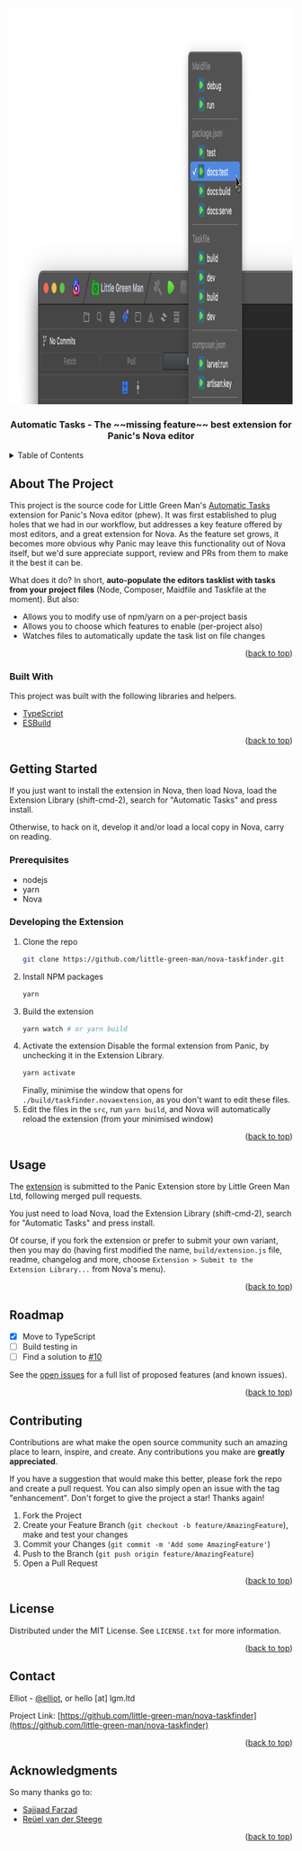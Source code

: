 <a name="readme-top"></a>

<br />
<div align="center">
  <a href="https://github.com/little-green-man/nova-taskfinder">
    <img src=".github/images/screenshot.png" alt="Screenshot" width="1408" height="705">
  </a>

  <h3 align="center">Automatic Tasks - The ~~missing feature~~ best extension for Panic's Nova editor</h3>
</div>

<!-- TABLE OF CONTENTS -->
<details>
  <summary>Table of Contents</summary>
  <ol>
    <li>
      <a href="#about-the-project">About The Project</a>
      <ul>
        <li><a href="#built-with">Built With</a></li>
      </ul>
    </li>
    <li>
      <a href="#getting-started">Getting Started</a>
      <ul>
        <li><a href="#prerequisites">Prerequisites</a></li>
        <li><a href="#installation">Installation</a></li>
      </ul>
    </li>
    <li><a href="#usage">Usage</a></li>
    <li><a href="#roadmap">Roadmap</a></li>
    <li><a href="#contributing">Contributing</a></li>
    <li><a href="#license">License</a></li>
    <li><a href="#contact">Contact</a></li>
    <li><a href="#acknowledgments">Acknowledgments</a></li>
  </ol>
</details>

<!-- ABOUT THE PROJECT -->

## About The Project

This project is the source code for Little Green Man's [Automatic Tasks](https://extensions.panic.com/extensions/littlegreenman/littlegreenman.TaskFinder/) extension for Panic's Nova editor (phew). It was first established to plug holes that we had in our workflow, but addresses a key feature offered by most editors, and a great extension for Nova.
As the feature set grows, it becomes more obvious why Panic may leave this functionality out of Nova itself, but we'd sure appreciate support, review and PRs from them to make it the best it can be.

What does it do? In short, **auto-populate the editors tasklist with tasks from your project files** (Node, Composer, Maidfile and Taskfile at the moment). But also:

- Allows you to modify use of npm/yarn on a per-project basis
- Allows you to choose which features to enable (per-project also)
- Watches files to automatically update the task list on file changes

<p align="right">(<a href="#readme-top">back to top</a>)</p>

### Built With

This project was built with the following libraries and helpers.

- [TypeScript](https://www.typescriptlang.org/)
- [ESBuild](https://esbuild.github.io/)

<p align="right">(<a href="#readme-top">back to top</a>)</p>

<!-- GETTING STARTED -->

## Getting Started

If you just want to install the extension in Nova, then load Nova, load the Extension Library (shift-cmd-2), search for "Automatic Tasks" and press install.

Otherwise, to hack on it, develop it and/or load a local copy in Nova, carry on reading.

### Prerequisites

- nodejs
- yarn
- Nova

### Developing the Extension

1. Clone the repo
   ```sh
   git clone https://github.com/little-green-man/nova-taskfinder.git
   ```
2. Install NPM packages
   ```sh
   yarn
   ```
3. Build the extension
   ```sh
   yarn watch # or yarn build
   ```
4. Activate the extension
   Disable the formal extension from Panic, by unchecking it in the Extension Library.
   ```sh
   yarn activate
   ```
   Finally, minimise the window that opens for `./build/taskfinder.novaextension`, as you don't want to edit these files.
5. Edit the files in the `src`, run `yarn build`, and Nova will automatically reload the extension (from your minimised window)

<p align="right">(<a href="#readme-top">back to top</a>)</p>

<!-- USAGE EXAMPLES -->

## Usage

The [extension](https://extensions.panic.com/extensions/littlegreenman/littlegreenman.TaskFinder/) is submitted to the Panic Extension store by Little Green Man Ltd, following merged pull requests.

You just need to load Nova, load the Extension Library (shift-cmd-2), search for "Automatic Tasks" and press install.

Of course, if you fork the extension or prefer to submit your own variant, then you may do (having first modified the name, `build/extension.js` file, readme, changelog and more, choose `Extension > Submit to the Extension Library...` from Nova's menu).

<p align="right">(<a href="#readme-top">back to top</a>)</p>

<!-- ROADMAP -->

## Roadmap

- [x] Move to TypeScript
- [ ] Build testing in
- [ ] Find a solution to [#10](https://github.com/little-green-man/nova-taskfinder/issues/10)

See the [open issues](https://github.com/little-green-man/nova-taskfinder/issues) for a full list of proposed features (and known issues).

<p align="right">(<a href="#readme-top">back to top</a>)</p>

<!-- CONTRIBUTING -->

## Contributing

Contributions are what make the open source community such an amazing place to learn, inspire, and create. Any contributions you make are **greatly appreciated**.

If you have a suggestion that would make this better, please fork the repo and create a pull request. You can also simply open an issue with the tag "enhancement".
Don't forget to give the project a star! Thanks again!

1. Fork the Project
2. Create your Feature Branch (`git checkout -b feature/AmazingFeature`), make and test your changes
3. Commit your Changes (`git commit -m 'Add some AmazingFeature'`)
4. Push to the Branch (`git push origin feature/AmazingFeature`)
5. Open a Pull Request

<p align="right">(<a href="#readme-top">back to top</a>)</p>

<!-- LICENSE -->

## License

Distributed under the MIT License. See `LICENSE.txt` for more information.

<p align="right">(<a href="#readme-top">back to top</a>)</p>

<!-- CONTACT -->

## Contact

Elliot - [@elliot](https://social.lgm.ltd/@elliot), or hello [at] lgm.ltd

Project Link: [https://github.com/little-green-man/nova-taskfinder](https://github.com/little-green-man/nova-taskfinder)

<p align="right">(<a href="#readme-top">back to top</a>)</p>

<!-- ACKNOWLEDGMENTS -->

## Acknowledgments

So many thanks go to:

- [Sajjaad Farzad](https://github.com/theMackabu)
- [Reüel van der Steege](https://github.com/rvdsteege)

<p align="right">(<a href="#readme-top">back to top</a>)</p>

